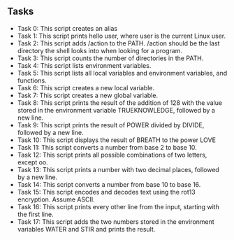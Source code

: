  ## Tasks

- Task 0: This script creates an alias
- Task 1: This script prints hello user, where user is the current Linux user.
- Task 2: This script adds /action to the PATH. /action should be the last directory the shell looks into when looking for a program.
- Task 3: This script counts the number of directories in the PATH.
- Task 4: This script lists environment variables.
- Task 5: This script lists all local variables and environment variables, and functions.
- Task 6: This script creates a new local variable.
- Task 7: This script creates a new global variable.
- Task 8: This script prints the result of the addition of 128 with the value stored in the environment variable TRUEKNOWLEDGE, followed by a new line.
- Task 9: This script prints the result of POWER divided by DIVIDE, followed by a new line.
- Task 10: This script displays the result of BREATH to the power LOVE
- Task 11: This script converts a number from base 2 to base 10.
- Task 12: This script prints all possible combinations of two letters, except oo.
- Task 13: This script prints a number with two decimal places, followed by a new line.
- Task 14: This script converts a number from base 10 to base 16.
- Task 15: This script encodes and decodes text using the rot13 encryption. Assume ASCII.
- Task 16: This script prints every other line from the input, starting with the first line.
- Task 17: This script adds the two numbers stored in the environment variables WATER and STIR and prints the result.

